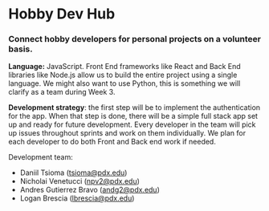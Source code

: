 # Hobby Dev Hub

### Connect hobby developers for personal projects on a volunteer basis.

**Language:** JavaScript. Front End frameworks like React and Back End libraries like Node.js allow us to build the entire project using a single language. We might also want to use Python, this is something we will clarify as a team during Week 3.

**Development strategy**: the first step will be to implement the authentication for the app. When that step is done, there will be a simple full stack app set up and ready for future development. Every developer in the team will pick up issues throughout sprints and work on them individually. We plan for each developer to do both Front and Back end work if needed.

Development team: 
* Daniil Tsioma (tsioma@pdx.edu)
* Nicholai Venetucci (npv2@pdx.edu)
* Andres Gutierrez Bravo (andg2@pdx.edu)
* Logan Brescia (lbrescia@pdx.edu)
